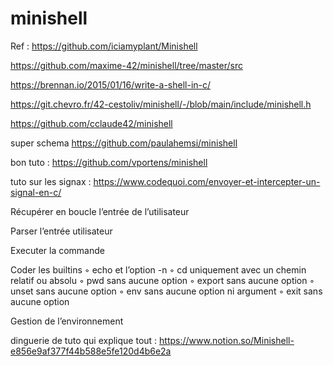 # minishell

Ref :
https://github.com/iciamyplant/Minishell

https://github.com/maxime-42/minishell/tree/master/src 

https://brennan.io/2015/01/16/write-a-shell-in-c/

https://git.chevro.fr/42-cestoliv/minishell/-/blob/main/include/minishell.h

https://github.com/cclaude42/minishell


super schema https://github.com/paulahemsi/minishell

bon tuto : https://github.com/vportens/minishell


tuto sur les signax : https://www.codequoi.com/envoyer-et-intercepter-un-signal-en-c/


Récupérer en boucle l’entrée de l’utilisateur

Parser l’entrée utilisateur

Executer la commande

Coder les builtins
	◦ echo et l’option -n
	◦ cd uniquement avec un chemin relatif ou absolu
	◦ pwd sans aucune option
	◦ export sans aucune option
	◦ unset sans aucune option
	◦ env sans aucune option ni argument
	◦ exit sans aucune option

Gestion de l’environnement


dinguerie de tuto qui explique tout : https://www.notion.so/Minishell-e856e9af377f44b588e5fe120d4b6e2a
